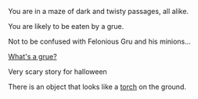 You are in a maze of dark and twisty passages, all alike.

You are likely to be eaten by a grue.

Not to be confused with Felonious Gru and his minions...

[What's a grue?](../grue/grue.md)

Very scary story for halloween

There is an object that looks like a [torch](../torch/torch.md) on the ground.
